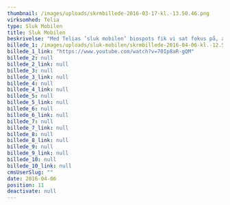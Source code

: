 ```yaml
---
thumbnail: /images/uploads/skrmbillede-2016-03-17-kl.-13.50.46.png
virksomhed: Telia
type: Sluk Mobilen
title: Sluk Mobilen
beskrivelse: "Med Telias ’sluk mobilen’ biospots fik vi sat fokus på, at livet krævet et godt netværk – MEN at der skal være tid og plads til ro og fordybelse. F.eks. er det god stil at være offline, når du går i biografen. "
billede_1: /images/uploads/sluk-mobilen/skrmbillede-2016-04-06-kl.-12.59.21.png
billede_1_link: "https://www.youtube.com/watch?v=70Ip8aR-gQM"
billede_2: null
billede_2_link: null
billede_3: null
billede_3_link: null
billede_4: null
billede_4_link: null
billede_5: null
billede_5_link: null
billede_6: null
billede_6_link: null
billede_7: null
billede_7_link: null
billede_8: null
billede_8_link: null
billede_9: null
billede_9_link: null
billede_10: null
billede_10_link: null
cmsUserSlug: ""
date: 2016-04-06 
position: 11
deactivate: null
---
```


